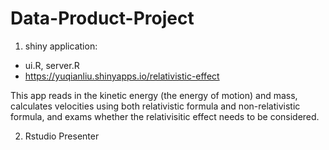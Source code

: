 # Data-Product-Project

1. shiny application:
- ui.R, server.R
- https://yuqianliu.shinyapps.io/relativistic-effect

This app reads in the kinetic energy (the energy of motion) and mass, calculates velocities using both relativistic formula and non-relativistic formula, and exams whether the relativisitic effect needs to be considered.

2. Rstudio Presenter

